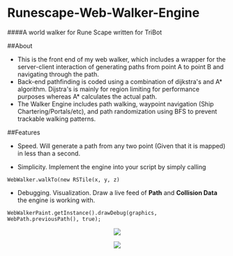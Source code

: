 # Runescape-Web-Walker-Engine
####A world walker for Rune Scape written for TriBot

##About
- This is the front end of my web walker, which includes a wrapper for the server-client interaction of generating paths from point A to point B and navigating through the path.
- Back-end pathfinding is coded using a combination of dijkstra's and A\* algorithm. Dijstra's is mainly for region limiting for performance purposes whereas A* calculates the actual path.
- The Walker Engine includes path walking, waypoint navigation (Ship Chartering/Portals/etc), and path randomization using BFS to prevent trackable walking patterns.

##Features
- Speed. Will generate a path from any two point (Given that it is mapped) in less than a second.

- Simplicity. Implement the engine into your script by simply calling
```
WebWalker.walkTo(new RSTile(x, y, z)
```

- Debugging. Visualization. Draw a live feed of **Path** and **Collision Data** the engine is working with.
```
WebWalkerPaint.getInstance().drawDebug(graphics, WebPath.previousPath(), true);
```
<p align="center">
  <img src="http://i.imgur.com/17hx5iK.png"/>
</p>

<p align="center">
  <img src="http://i.imgur.com/gLMRq0O.png"/>
</p>



